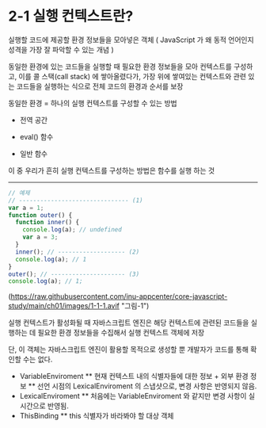 # 2-1 실행 컨텍스트란?

실행할 코드에 제공할 환경 정보들을 모아넣은 객체 ( JavaScript 가 왜 동적 언어인지 성격을 가장 잘 파악할 수 있는 개념 )

동일한 환경에 있는 코드들을 실행할 때 필요한 환경 정보들을 모아 컨텍스트를 구성하고, 이를 콜 스택(call stack) 에 쌓아올렸다가, 가장 위에 쌓여있는 컨텍스트와 관련 있는 코드들을 실행하는 식으로 전체 코드의 환경과 순서를 보장

동일한 환경 = 하나의 실행 컨텍스트를 구성할 수 있는 방법

- 전역 공간

- eval() 함수

- 일반 함수

이 중 우리가 흔히 실행 컨텍스트를 구성하는 방법은 함수를 실행 하는 것

---

```jsx
// 예제
// ------------------------------- (1)
var a = 1;
function outer() {
  function inner() {
    console.log(a); // undefined
    var a = 3;
  }
  inner(); // ------------------- (2)
  console.log(a); // 1
}
outer(); // --------------------- (3)
console.log(a); // 1;
```

(https://raw.githubusercontent.com/inu-appcenter/core-javascript-study/main/ch01/images/1-1-1.avif "그림-1")

실행 컨텍스트가 활성화될 때 자바스크립트 엔진은 해당 컨텍스트에 관련된 코드들을 실행하는 데 필요한 환경 정보들을 수집해서 실행 컨텍스트 객체에 저장

단, 이 객체는 자바스크립트 엔진이 활용할 목적으로 생성할 뿐 개발자가 코드를 통해 확인할 수는 없다.

- VariableEnviroment
  ** 현재 컨텍스트 내의 식별자들에 대한 정보 + 외부 환경 정보
  ** 선언 시점의 LexicalEnviroment 의 스냅샷으로, 변경 사항은 반영되지 않음.
- LexicalEnviroment
  \*\* 처음에는 VariableEnviroment 와 같지만 변경 사항이 실시간으로 반영됨.
- ThisBinding
  \*\* this 식별자가 바라봐야 할 대상 객체
